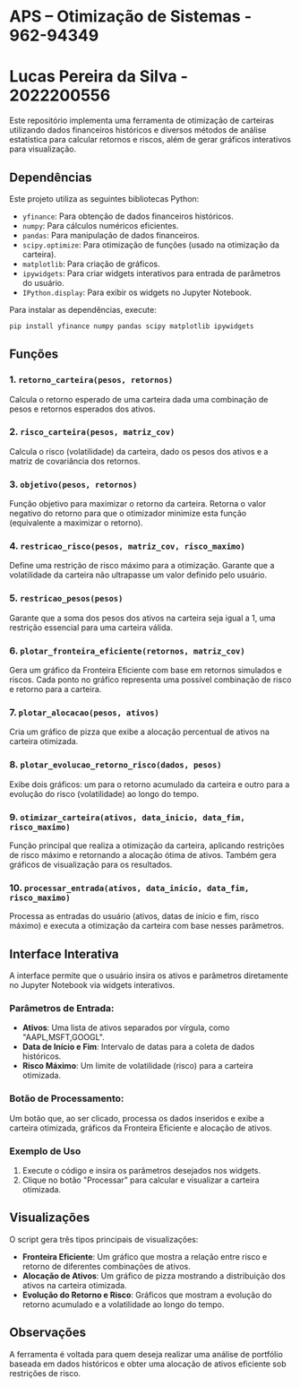 # APS – Otimização de Sistemas - 962-94349
# Lucas Pereira da Silva - 2022200556

Este repositório implementa uma ferramenta de otimização de carteiras utilizando dados financeiros históricos e diversos métodos de análise estatística para calcular retornos e riscos, além de gerar gráficos interativos para visualização.

## Dependências

Este projeto utiliza as seguintes bibliotecas Python:
- `yfinance`: Para obtenção de dados financeiros históricos.
- `numpy`: Para cálculos numéricos eficientes.
- `pandas`: Para manipulação de dados financeiros.
- `scipy.optimize`: Para otimização de funções (usado na otimização da carteira).
- `matplotlib`: Para criação de gráficos.
- `ipywidgets`: Para criar widgets interativos para entrada de parâmetros do usuário.
- `IPython.display`: Para exibir os widgets no Jupyter Notebook.

Para instalar as dependências, execute:
```bash
pip install yfinance numpy pandas scipy matplotlib ipywidgets
```

## Funções

### 1. `retorno_carteira(pesos, retornos)`
Calcula o retorno esperado de uma carteira dada uma combinação de pesos e retornos esperados dos ativos.

### 2. `risco_carteira(pesos, matriz_cov)`
Calcula o risco (volatilidade) da carteira, dado os pesos dos ativos e a matriz de covariância dos retornos.

### 3. `objetivo(pesos, retornos)`
Função objetivo para maximizar o retorno da carteira. Retorna o valor negativo do retorno para que o otimizador minimize esta função (equivalente a maximizar o retorno).

### 4. `restricao_risco(pesos, matriz_cov, risco_maximo)`
Define uma restrição de risco máximo para a otimização. Garante que a volatilidade da carteira não ultrapasse um valor definido pelo usuário.

### 5. `restricao_pesos(pesos)`
Garante que a soma dos pesos dos ativos na carteira seja igual a 1, uma restrição essencial para uma carteira válida.

### 6. `plotar_fronteira_eficiente(retornos, matriz_cov)`
Gera um gráfico da Fronteira Eficiente com base em retornos simulados e riscos. Cada ponto no gráfico representa uma possível combinação de risco e retorno para a carteira.

### 7. `plotar_alocacao(pesos, ativos)`
Cria um gráfico de pizza que exibe a alocação percentual de ativos na carteira otimizada.

### 8. `plotar_evolucao_retorno_risco(dados, pesos)`
Exibe dois gráficos: um para o retorno acumulado da carteira e outro para a evolução do risco (volatilidade) ao longo do tempo.

### 9. `otimizar_carteira(ativos, data_inicio, data_fim, risco_maximo)`
Função principal que realiza a otimização da carteira, aplicando restrições de risco máximo e retornando a alocação ótima de ativos. Também gera gráficos de visualização para os resultados.

### 10. `processar_entrada(ativos, data_inicio, data_fim, risco_maximo)`
Processa as entradas do usuário (ativos, datas de início e fim, risco máximo) e executa a otimização da carteira com base nesses parâmetros.

## Interface Interativa

A interface permite que o usuário insira os ativos e parâmetros diretamente no Jupyter Notebook via widgets interativos.

### Parâmetros de Entrada:
- **Ativos**: Uma lista de ativos separados por vírgula, como "AAPL,MSFT,GOOGL".
- **Data de Início e Fim**: Intervalo de datas para a coleta de dados históricos.
- **Risco Máximo**: Um limite de volatilidade (risco) para a carteira otimizada.

### Botão de Processamento:
Um botão que, ao ser clicado, processa os dados inseridos e exibe a carteira otimizada, gráficos da Fronteira Eficiente e alocação de ativos.

### Exemplo de Uso

1. Execute o código e insira os parâmetros desejados nos widgets.
2. Clique no botão "Processar" para calcular e visualizar a carteira otimizada.

## Visualizações

O script gera três tipos principais de visualizações:
- **Fronteira Eficiente**: Um gráfico que mostra a relação entre risco e retorno de diferentes combinações de ativos.
- **Alocação de Ativos**: Um gráfico de pizza mostrando a distribuição dos ativos na carteira otimizada.
- **Evolução do Retorno e Risco**: Gráficos que mostram a evolução do retorno acumulado e a volatilidade ao longo do tempo.

## Observações

A ferramenta é voltada para quem deseja realizar uma análise de portfólio baseada em dados históricos e obter uma alocação de ativos eficiente sob restrições de risco.
